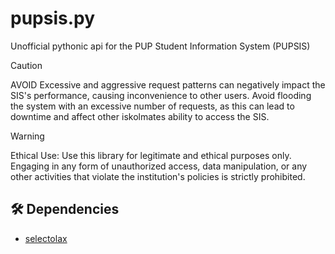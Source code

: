 # pupsis.py

Unofficial pythonic api for the PUP Student Information System (PUPSIS)

> [!CAUTION]
> AVOID Excessive and aggressive request patterns can negatively impact the SIS's performance, causing inconvenience to other users. Avoid flooding the system with an excessive number of requests, as this can lead to downtime and affect other iskolmates ability to access the SIS.

>[!WARNING]
>Ethical Use: Use this library for legitimate and ethical purposes only. Engaging in any form of unauthorized access, data manipulation, or any other activities that violate the institution's policies is strictly prohibited.

## 🛠 Dependencies
* [selectolax](https://selectolax.readthedocs.io/)